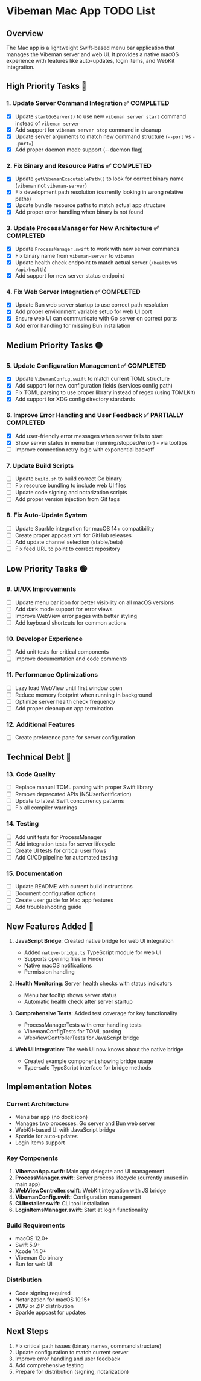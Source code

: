 # Vibeman Mac App TODO List

## Overview
The Mac app is a lightweight Swift-based menu bar application that manages the Vibeman server and web UI. It provides a native macOS experience with features like auto-updates, login items, and WebKit integration.

## High Priority Tasks 🔴

### 1. Update Server Command Integration ✅ COMPLETED
- [x] Update `startGoServer()` to use new `vibeman server start` command instead of `vibeman server`
- [x] Add support for `vibeman server stop` command in cleanup
- [x] Update server arguments to match new command structure (`--port` vs `--port=`)
- [x] Add proper daemon mode support (--daemon flag)

### 2. Fix Binary and Resource Paths ✅ COMPLETED
- [x] Update `getVibemanExecutablePath()` to look for correct binary name (`vibeman` not `vibeman-server`)
- [x] Fix development path resolution (currently looking in wrong relative paths)
- [x] Update bundle resource paths to match actual app structure
- [x] Add proper error handling when binary is not found

### 3. Update ProcessManager for New Architecture ✅ COMPLETED
- [x] Update `ProcessManager.swift` to work with new server commands
- [x] Fix binary name from `vibeman-server` to `vibeman`
- [x] Update health check endpoint to match actual server (`/health` vs `/api/health`)
- [x] Add support for new server status endpoint

### 4. Fix Web Server Integration ✅ COMPLETED
- [x] Update Bun web server startup to use correct path resolution
- [x] Add proper environment variable setup for web UI port
- [x] Ensure web UI can communicate with Go server on correct ports
- [x] Add error handling for missing Bun installation

## Medium Priority Tasks 🟡

### 5. Update Configuration Management ✅ COMPLETED
- [x] Update `VibemanConfig.swift` to match current TOML structure
- [x] Add support for new configuration fields (services config path)
- [x] Fix TOML parsing to use proper library instead of regex (using TOMLKit)
- [x] Add support for XDG config directory standards

### 6. Improve Error Handling and User Feedback ✅ PARTIALLY COMPLETED
- [x] Add user-friendly error messages when server fails to start
- [x] Show server status in menu bar (running/stopped/error) - via tooltips
- [ ] Improve connection retry logic with exponential backoff

### 7. Update Build Scripts
- [ ] Update `build.sh` to build correct Go binary
- [ ] Fix resource bundling to include web UI files
- [ ] Update code signing and notarization scripts
- [ ] Add proper version injection from Git tags

### 8. Fix Auto-Update System
- [ ] Update Sparkle integration for macOS 14+ compatibility
- [ ] Create proper appcast.xml for GitHub releases
- [ ] Add update channel selection (stable/beta)
- [ ] Fix feed URL to point to correct repository

## Low Priority Tasks 🟢

### 9. UI/UX Improvements
- [ ] Update menu bar icon for better visibility on all macOS versions
- [ ] Add dark mode support for error views
- [ ] Improve WebView error pages with better styling
- [ ] Add keyboard shortcuts for common actions

### 10. Developer Experience
- [ ] Add unit tests for critical components
- [ ] Improve documentation and code comments

### 11. Performance Optimizations
- [ ] Lazy load WebView until first window open
- [ ] Reduce memory footprint when running in background
- [ ] Optimize server health check frequency
- [ ] Add proper cleanup on app termination

### 12. Additional Features
- [ ] Create preference pane for server configuration

## Technical Debt 🔧

### 13. Code Quality
- [ ] Replace manual TOML parsing with proper Swift library
- [ ] Remove deprecated APIs (NSUserNotification)
- [ ] Update to latest Swift concurrency patterns
- [ ] Fix all compiler warnings

### 14. Testing
- [ ] Add unit tests for ProcessManager
- [ ] Add integration tests for server lifecycle
- [ ] Create UI tests for critical user flows
- [ ] Add CI/CD pipeline for automated testing

### 15. Documentation
- [ ] Update README with current build instructions
- [ ] Document configuration options
- [ ] Create user guide for Mac app features
- [ ] Add troubleshooting guide

## New Features Added 🎉

1. **JavaScript Bridge**: Created native bridge for web UI integration
   - Added `native-bridge.ts` TypeScript module for web UI
   - Supports opening files in Finder
   - Native macOS notifications
   - Permission handling
   
2. **Health Monitoring**: Server health checks with status indicators
   - Menu bar tooltip shows server status
   - Automatic health check after server startup
   
3. **Comprehensive Tests**: Added test coverage for key functionality
   - ProcessManagerTests with error handling tests
   - VibemanConfigTests for TOML parsing
   - WebViewControllerTests for JavaScript bridge
   
4. **Web UI Integration**: The web UI now knows about the native bridge
   - Created example component showing bridge usage
   - Type-safe TypeScript interface for bridge methods

## Implementation Notes

### Current Architecture
- Menu bar app (no dock icon)
- Manages two processes: Go server and Bun web server
- WebKit-based UI with JavaScript bridge
- Sparkle for auto-updates
- Login items support

### Key Components
1. **VibemanApp.swift**: Main app delegate and UI management
2. **ProcessManager.swift**: Server process lifecycle (currently unused in main app)
3. **WebViewController.swift**: WebKit integration with JS bridge
4. **VibemanConfig.swift**: Configuration management
5. **CLIInstaller.swift**: CLI tool installation
6. **LoginItemsManager.swift**: Start at login functionality

### Build Requirements
- macOS 12.0+
- Swift 5.9+
- Xcode 14.0+
- Vibeman Go binary
- Bun for web UI

### Distribution
- Code signing required
- Notarization for macOS 10.15+
- DMG or ZIP distribution
- Sparkle appcast for updates

## Next Steps

1. Fix critical path issues (binary names, command structure)
2. Update configuration to match current server
3. Improve error handling and user feedback
4. Add comprehensive testing
5. Prepare for distribution (signing, notarization)
